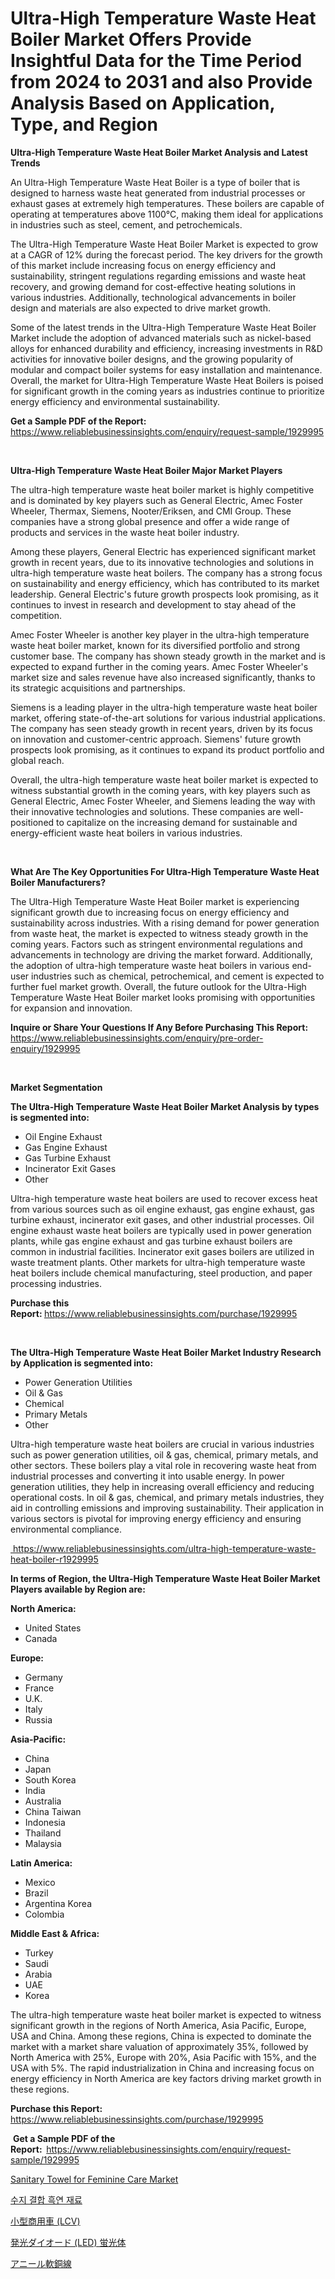 <p><h1>Ultra-High Temperature Waste Heat Boiler Market Offers Provide Insightful Data for the Time Period from 2024 to 2031 and also Provide Analysis Based on Application, Type, and Region</h1></p><p><strong>Ultra-High Temperature Waste Heat Boiler Market Analysis and Latest Trends</strong></p>
<p><p>An Ultra-High Temperature Waste Heat Boiler is a type of boiler that is designed to harness waste heat generated from industrial processes or exhaust gases at extremely high temperatures. These boilers are capable of operating at temperatures above 1100°C, making them ideal for applications in industries such as steel, cement, and petrochemicals.</p><p>The Ultra-High Temperature Waste Heat Boiler Market is expected to grow at a CAGR of 12% during the forecast period. The key drivers for the growth of this market include increasing focus on energy efficiency and sustainability, stringent regulations regarding emissions and waste heat recovery, and growing demand for cost-effective heating solutions in various industries. Additionally, technological advancements in boiler design and materials are also expected to drive market growth.</p><p>Some of the latest trends in the Ultra-High Temperature Waste Heat Boiler Market include the adoption of advanced materials such as nickel-based alloys for enhanced durability and efficiency, increasing investments in R&D activities for innovative boiler designs, and the growing popularity of modular and compact boiler systems for easy installation and maintenance. Overall, the market for Ultra-High Temperature Waste Heat Boilers is poised for significant growth in the coming years as industries continue to prioritize energy efficiency and environmental sustainability.</p></p>
<p><strong>Get a Sample PDF of the Report:&nbsp;</strong> <a href="https://www.reliablebusinessinsights.com/enquiry/request-sample/1929995">https://www.reliablebusinessinsights.com/enquiry/request-sample/1929995</a></p>
<p>&nbsp;</p>
<p><strong>Ultra-High Temperature Waste Heat Boiler Major Market Players</strong></p>
<p><p>The ultra-high temperature waste heat boiler market is highly competitive and is dominated by key players such as General Electric, Amec Foster Wheeler, Thermax, Siemens, Nooter/Eriksen, and CMI Group. These companies have a strong global presence and offer a wide range of products and services in the waste heat boiler industry.</p><p>Among these players, General Electric has experienced significant market growth in recent years, due to its innovative technologies and solutions in ultra-high temperature waste heat boilers. The company has a strong focus on sustainability and energy efficiency, which has contributed to its market leadership. General Electric's future growth prospects look promising, as it continues to invest in research and development to stay ahead of the competition.</p><p>Amec Foster Wheeler is another key player in the ultra-high temperature waste heat boiler market, known for its diversified portfolio and strong customer base. The company has shown steady growth in the market and is expected to expand further in the coming years. Amec Foster Wheeler's market size and sales revenue have also increased significantly, thanks to its strategic acquisitions and partnerships.</p><p>Siemens is a leading player in the ultra-high temperature waste heat boiler market, offering state-of-the-art solutions for various industrial applications. The company has seen steady growth in recent years, driven by its focus on innovation and customer-centric approach. Siemens' future growth prospects look promising, as it continues to expand its product portfolio and global reach.</p><p>Overall, the ultra-high temperature waste heat boiler market is expected to witness substantial growth in the coming years, with key players such as General Electric, Amec Foster Wheeler, and Siemens leading the way with their innovative technologies and solutions. These companies are well-positioned to capitalize on the increasing demand for sustainable and energy-efficient waste heat boilers in various industries.</p></p>
<p>&nbsp;</p>
<p><strong>What Are The Key Opportunities For Ultra-High Temperature Waste Heat Boiler Manufacturers?</strong></p>
<p><p>The Ultra-High Temperature Waste Heat Boiler market is experiencing significant growth due to increasing focus on energy efficiency and sustainability across industries. With a rising demand for power generation from waste heat, the market is expected to witness steady growth in the coming years. Factors such as stringent environmental regulations and advancements in technology are driving the market forward. Additionally, the adoption of ultra-high temperature waste heat boilers in various end-user industries such as chemical, petrochemical, and cement is expected to further fuel market growth. Overall, the future outlook for the Ultra-High Temperature Waste Heat Boiler market looks promising with opportunities for expansion and innovation.</p></p>
<p><strong>Inquire or Share Your Questions If Any Before Purchasing This Report:</strong> <a href="https://www.reliablebusinessinsights.com/enquiry/pre-order-enquiry/1929995">https://www.reliablebusinessinsights.com/enquiry/pre-order-enquiry/1929995</a></p>
<p>&nbsp;</p>
<p><strong>Market Segmentation</strong></p>
<p><strong>The Ultra-High Temperature Waste Heat Boiler Market Analysis by types is segmented into:</strong></p>
<p><ul><li>Oil Engine Exhaust</li><li>Gas Engine Exhaust</li><li>Gas Turbine Exhaust</li><li>Incinerator Exit Gases</li><li>Other</li></ul></p>
<p><p>Ultra-high temperature waste heat boilers are used to recover excess heat from various sources such as oil engine exhaust, gas engine exhaust, gas turbine exhaust, incinerator exit gases, and other industrial processes. Oil engine exhaust waste heat boilers are typically used in power generation plants, while gas engine exhaust and gas turbine exhaust boilers are common in industrial facilities. Incinerator exit gases boilers are utilized in waste treatment plants. Other markets for ultra-high temperature waste heat boilers include chemical manufacturing, steel production, and paper processing industries.</p></p>
<p><strong>Purchase this Report:&nbsp;</strong><a href="https://www.reliablebusinessinsights.com/purchase/1929995">https://www.reliablebusinessinsights.com/purchase/1929995</a></p>
<p>&nbsp;</p>
<p><strong>The Ultra-High Temperature Waste Heat Boiler Market Industry Research by Application is segmented into:</strong></p>
<p><ul><li>Power Generation Utilities</li><li>Oil & Gas</li><li>Chemical</li><li>Primary Metals</li><li>Other</li></ul></p>
<p><p>Ultra-high temperature waste heat boilers are crucial in various industries such as power generation utilities, oil & gas, chemical, primary metals, and other sectors. These boilers play a vital role in recovering waste heat from industrial processes and converting it into usable energy. In power generation utilities, they help in increasing overall efficiency and reducing operational costs. In oil & gas, chemical, and primary metals industries, they aid in controlling emissions and improving sustainability. Their application in various sectors is pivotal for improving energy efficiency and ensuring environmental compliance.</p></p>
<p><a href="https://www.reliablebusinessinsights.com/ultra-high-temperature-waste-heat-boiler-r1929995">&nbsp;https://www.reliablebusinessinsights.com/ultra-high-temperature-waste-heat-boiler-r1929995</a></p>
<p><strong>In terms of Region, the Ultra-High Temperature Waste Heat Boiler Market Players available by Region are:</strong></p>
<p>
    <p> <strong> North America: </strong>
        <ul>
            <li>United States</li>
            <li>Canada</li>
        </ul>
        </p> 
    <p> <strong> Europe: </strong>
        <ul>
            <li>Germany</li>
            <li>France</li>
            <li>U.K.</li>
            <li>Italy</li>
            <li>Russia</li>
        </ul>
        </p> 
    <p> <strong> Asia-Pacific: </strong>
        <ul>
            <li>China</li>
            <li>Japan</li>
            <li>South Korea</li>
            <li>India</li>
            <li>Australia</li>
            <li>China Taiwan</li>
            <li>Indonesia</li>
            <li>Thailand</li>
            <li>Malaysia</li>
        </ul>
        </p> 
    <p> <strong> Latin America: </strong>
        <ul>
            <li>Mexico</li>
            <li>Brazil</li>
            <li>Argentina Korea</li>
            <li>Colombia</li>
        </ul>
        </p> 
    <p> <strong> Middle East & Africa: </strong>
        <ul>
            <li>Turkey</li>
            <li>Saudi</li>
            <li>Arabia</li>
            <li>UAE</li>
            <li>Korea</li>
        </ul>
    </p>
    </p>
<p><p>The ultra-high temperature waste heat boiler market is expected to witness significant growth in the regions of North America, Asia Pacific, Europe, USA and China. Among these regions, China is expected to dominate the market with a market share valuation of approximately 35%, followed by North America with 25%, Europe with 20%, Asia Pacific with 15%, and the USA with 5%. The rapid industrialization in China and increasing focus on energy efficiency in North America are key factors driving market growth in these regions.</p></p>
<p><strong>Purchase this Report: </strong><a href="https://www.reliablebusinessinsights.com/purchase/1929995">https://www.reliablebusinessinsights.com/purchase/1929995</a></p>
<p>&nbsp;<strong>Get a Sample PDF of the Report:&nbsp;&nbsp;</strong><a href="https://www.reliablebusinessinsights.com/enquiry/request-sample/1929995">https://www.reliablebusinessinsights.com/enquiry/request-sample/1929995</a></p>
<p><strong></strong></p>
<p><p><a href="https://github.com/khkjaxbn36/Market-Research-Report-List-1/blob/main/sanitary-towel-for-feminine-care-market.md">Sanitary Towel for Feminine Care Market</a></p><p><a href="https://medium.com/@valeriecruz6/%EC%88%98%EC%A7%80-%EA%B2%B0%ED%95%A9%EB%90%9C-%ED%9D%91%EC%97%B0-%EC%86%8C%EC%9E%AC-%EC%8B%9C%EC%9E%A5-%EC%A0%90%EC%9C%A0%EC%9C%A8-%EB%B0%8F-%EC%8B%A0%EA%B7%9C-%ED%8A%B8%EB%A0%8C%EB%93%9C-%EB%B6%84%EC%84%9D-%EC%A2%85%EB%A5%98-%EC%9D%91%EC%9A%A9-%EC%B5%9C%EC%A2%85-%EC%82%AC%EC%9A%A9-%EB%B0%8F-2024%EB%85%84%EB%B6%80%ED%84%B0-2031%EB%85%84%EA%B9%8C%EC%A7%80%EC%9D%98-%EA%B8%B0%EA%B0%84%EC%9D%84-%EB%8C%80%EC%83%81%EC%9C%BC%EB%A1%9C-%ED%95%9C-%EC%98%88%EC%B8%A1-117ff1dbabaa">수지 결합 흑연 재료</a></p><p><a href="https://github.com/avbqbctihcbe2/Market-Research-Report-List-2/blob/main/2601793117330.md">小型商用車 (LCV)</a></p><p><a href="https://github.com/luffiazaza/Market-Research-Report-List-2/blob/main/8418190117331.md">発光ダイオード (LED) 蛍光体</a></p><p><a href="https://medium.com/@tamaracsmith02024/%E3%82%A2%E3%83%8B%E3%83%BC%E3%83%AB%E3%81%95%E3%82%8C%E3%81%9F%E6%9F%94%E3%82%89%E3%81%8B%E3%81%84%E9%8A%85%E7%B7%9A%E5%B8%82%E5%A0%B4%E3%81%AE%E5%8B%95%E5%90%91%E3%81%A8%E6%88%90%E9%95%B7%E3%83%89%E3%83%A9%E3%82%A4%E3%83%90%E3%83%BC%E3%82%92%E5%88%86%E6%9E%90%E3%81%97-2024%E5%B9%B4%E3%81%8B%E3%82%892031%E5%B9%B4%E3%81%BE%E3%81%A7%E3%81%AE%E4%BA%88%E6%B8%AC%E3%82%92%E8%A1%8C%E3%81%84%E3%81%BE%E3%81%99-07ad2b2c4aaa">アニール軟銅線</a></p></p>